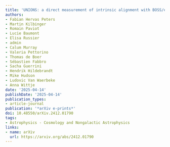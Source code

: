 ```yaml
---
title: 'UNIONS: a direct measurement of intrinsic alignment with BOSS/eBOSS spectroscopy'
authors:
- Fabian Hervas Peters
- Martin Kilbinger
- Romain Paviot
- Lucie Baumont
- Elisa Russier
- admin
- Calum Murray
- Valeria Pettorino
- Thomas de Boer
- Sébastien Fabbro
- Sacha Guerrini
- Hendrik Hildebrandt
- Mike Hudson
- Ludovic Van Waerbeke
- Anna Wittje
date: '2025-04-14'
publishDate: '2025-04-14'
publication_types:
- article-journal
publication: '*arXiv e-prints*'
doi: 10.48550/arXiv.2412.01790
tags:
- Astrophysics - Cosmology and Nongalactic Astrophysics
links:
- name: arXiv
  url: https://arxiv.org/abs/2412.01790
---
```

